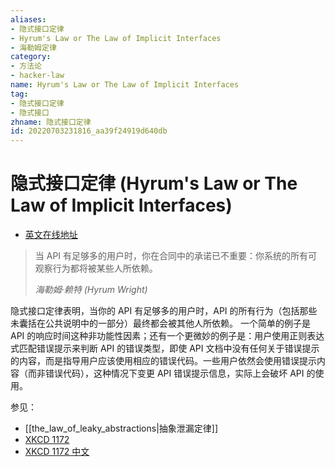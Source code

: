 ```yaml
---
aliases:
- 隐式接口定律
- Hyrum's Law or The Law of Implicit Interfaces
- 海勒姆定律
category:
- 方法论
- hacker-law
name: Hyrum's Law or The Law of Implicit Interfaces
tag:
- 隐式接口定律
- 隐式接口
zhname: 隐式接口定律
id: 20220703231816_aa39f24919d640db
---
```


# 隐式接口定律 (Hyrum's Law or The Law of Implicit Interfaces)

- [英文在线地址](http://www.hyrumslaw.com/)

> 当 API 有足够多的用户时，你在合同中的承诺已不重要：你系统的所有可观察行为都将被某些人所依赖。
>
> _海勒姆·赖特 (Hyrum Wright)_

隐式接口定律表明，当你的 API 有足够多的用户时，API 的所有行为（包括那些未囊括在公共说明中的一部分）最终都会被其他人所依赖。 一个简单的例子是 API 的响应时间这种非功能性因素；还有一个更微妙的例子是：用户使用正则表达式匹配错误提示来判断 API 的错误类型，即使 API 文档中没有任何关于错误提示的内容，而是指导用户应该使用相应的错误代码。一些用户依然会使用错误提示内容（而非错误代码），这种情况下变更 API 错误提示信息，实际上会破坏 API 的使用。

参见：

- [[the_law_of_leaky_abstractions|抽象泄漏定律]]
- [XKCD 1172](https://xkcd.com/1172/) 
- [XKCD 1172 中文](https://xkcd.tw/1172)

